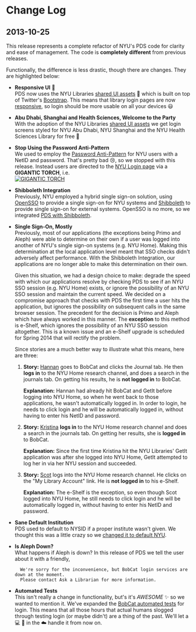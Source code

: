 # Change Log

## 2013-10-25
This release represents a complete refactor of NYU's PDS code for
clarity and ease of management. The code is __completely different__
from previous releases.

Functionally, the difference is less drastic, though there are changes.
They are highlighted below:

- __Responsive UI__ :iphone:  
  PDS now uses the NYU Libraries [shared UI assets](https://github.com/NYULibraries/nyulibraries_assets)
  :gem: which is built on top of Twitter's [Bootstrap](http://getbootstrap.com/2.3.2/).
  This means that library login pages are now [responsive](http://en.wikipedia.org/wiki/Responsive_web_design),
  so login should be more usable on all your devices :smiley:

- __Abu Dhabi, Shanghai and Health Sciences, Welcome to the Party__  
  With the adoption of the NYU Libraries [shared UI assets](https://github.com/NYULibraries/nyulibraries_assets)
  we get login screens styled for NYU Abu Dhabi, NYU Shanghai and the NYU Health Sciences Library for free :tada:

- __Stop Using the Password Anti-Pattern__  
  We used to employ the [Password Anti-Pattern](http://adactio.com/journal/1357/) for NYU users with a NetID and password.
  That's pretty bad :cry:, so we stopped with this release. Instead users are directed to the 
  [NYU Login page](https://login.nyu.edu/sso/UI/Login) via a __GIGANTIC TORCH__, i.e.  
  [![GIGANTIC TORCH](https://raw.github.com/NYULibraries/pds-custom/master/assets/images/nyu.png "GIGANTIC TORCH")](https://logindev.library.nyu.edu/pds)

- __Shibboleth Integration__  
  Previously, NYU employed a hybrid single sign-on solution, using [OpenSSO](http://en.wikipedia.org/wiki/OpenSSO)
  to provide a single sign-on for NYU systems and [Shibboleth](http://shibboleth.net/) to provide single sign-on 
  for external systems. OpenSSO is no more, so we integrated 
  [PDS with Shibboleth](https://github.com/NYULibraries/pds-custom/wiki/NYU-Shibboleth-Integration).

- __Single Sign-On, Mostly__  
  Previously, most of our applications (the exceptions being Primo and Aleph) were able to determine on their
  own if a user was logged into another of NYU's single sign-on systems (e.g. NYU Home). Making this determination
  at the local application level meant that SSO checks didn't adversely affect performance. With the Shibboleth
  Integration, our applications are no longer able to make this determination on their own. 
  
  Given this situation, we had a design choice to make: degrade the speed with which our applications resolve by
  checking PDS to see if an NYU SSO session (e.g. NYU Home) exists, or ignore the possibility of an NYU SSO session
  and maintain the current speed. We decided on a compromise approach that checks with PDS the first time a user hits
  the application, but ignores the possibility on subsequent calls in the same browser session. The precedent for
  the decision is Primo and Aleph which have always worked in this manner.  The __exception__ to this method is e-Shelf,
  which ignores the possibility of an NYU SSO session altogether. This is a known issue and an e-Shelf upgrade is 
  scheduled for Spring 2014 that will rectify the problem.
  
  Since stories are a much better way to illustrate what this means, here are three:  
  1. __Story:__ [Hannan](https://github.com/hab278) goes to BobCat and clicks the Journal tab.
     He then __logs in__ to the NYU Home research channel, and does a search in the journals tab.
     On getting his results, he is __not logged in__ to BobCat.

     __Explanation:__ Hannan had already hit BobCat and GetIt before logging into NYU Home, so when he went
     back to those applications, he wasn't automatically logged in.  In order to login, he needs to click login and 
     he will be automatically logged in, without having to enter his NetID and password.  
  2. __Story:__ [Kristina](https://github.com/kristinarose) __logs in__ to the NYU Home research channel
     and does a search in the journals tab. On getting her results, she is __logged in__ to BobCat.

     __Explanation:__ Since the first time Kristina hit the NYU Libraries' GetIt application was after she 
     logged into NYU Home, GetIt attempted to log her in via her NYU session and succeeded.
  3. __Story:__ [Scot](https://github.com/scotdalton) logs into the NYU Home research channel.  He clicks on the "My Library Account" link.
     He is __not logged in__ to his e-Shelf.

     __Explanation:__ The e-Shelf is the exception, so even though Scot logged into NYU Home, he still needs to click
     login and he will be automatically logged in, without having to enter his NetID and password.

- __Sane Default Institution__  
  PDS used to default to NYSID if a proper institute wasn't given.  We thought this was a little crazy so we
  [changed it to default NYU](https://github.com/NYULibraries/pds/blob/development/program/PDSTabService.pm#L252).

- __Is Aleph Down?__  
  What happens if Aleph is down? In this release of PDS we tell the user about it with a friendly,  

        We're sorry for the inconvenience, but BobCat login services are down at the moment.
        Please contact Ask a Librarian for more information.

- __Automated Tests__  
  This isn't really a change in functionality, but's it's _AWESOME_ :sparkles: so we wanted to mention it.
  We've expanded the [BobCat automated tests](https://github.com/NYULibraries/bobcat_automated_tests)
  for login. This means that all those hours that actual humans slogged through testing login (or maybe didn't)
  are a thing of the past.  We'll let a :computer: :monkey: in the :cloud: handle it from now on. 
